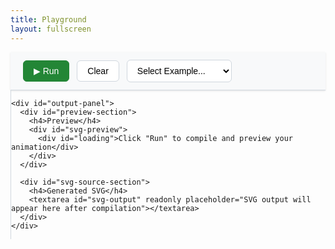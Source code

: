 ```yaml
---
title: Playground
layout: fullscreen
---
```


<!-- No title needed - it's in the header -->

<div id="playground-container">
  <div id="playground-toolbar">
    <button id="run-btn">▶ Run</button>
    <button id="clear-btn">Clear</button>
    <select id="example-select">
      <option value="">Select Example...</option>
      <option value="basic-fade">Basic Fade</option>
      <option value="move-and-scale">Move & Scale</option>
      <option value="scenes">Multiple Scenes</option>
      <option value="complex">Complex Animation</option>
    </select>
  </div>
  
  <div id="playground-layout">
    <div id="editor-panel">
      <h4>Glimma Code</h4>
      <div id="monaco-editor"></div>
    </div>
    
    <div id="output-panel">
      <div id="preview-section">
        <h4>Preview</h4>
        <div id="svg-preview">
          <div id="loading">Click "Run" to compile and preview your animation</div>
        </div>
      </div>
      
      <div id="svg-source-section">
        <h4>Generated SVG</h4>
        <textarea id="svg-output" readonly placeholder="SVG output will appear here after compilation"></textarea>
      </div>
    </div>
  </div>
</div>

<script src="https://unpkg.com/monaco-editor@0.45.0/min/vs/loader.js"></script>
<script src="{{ '/assets/js/glimma-playground.js' | relative_url }}"></script>

<style>
/* Playground styles for fullscreen layout */
#playground-toolbar {
  background: #f8f9fa;
  padding: 12px 20px;
  border-bottom: 1px solid #d0d7de;
  display: flex;
  gap: 12px;
  align-items: center;
  flex-shrink: 0;
  box-shadow: 0 1px 3px rgba(0,0,0,0.1);
}

#playground-toolbar button {
  padding: 8px 16px;
  border: 1px solid #d0d7de;
  border-radius: 6px;
  background: white;
  cursor: pointer;
  font-size: 14px;
  font-weight: 500;
  transition: all 0.2s;
}

#playground-toolbar button:hover {
  background: #f3f4f6;
  border-color: #8b949e;
}

#run-btn {
  background: #238636 !important;
  color: white !important;
  border-color: #238636 !important;
}

#run-btn:hover {
  background: #2ea043 !important;
  border-color: #2ea043 !important;
}

#playground-toolbar select {
  padding: 8px 12px;
  border: 1px solid #d0d7de;
  border-radius: 6px;
  font-size: 14px;
  background: white;
  cursor: pointer;
}

#playground-layout {
  display: flex;
  flex: 1;
  overflow: hidden;
}

#editor-panel {
  flex: 1;
  display: flex;
  flex-direction: column;
  border-right: 1px solid #d0d7de;
  overflow: hidden;
}

#editor-panel h4 {
  margin: 0;
  padding: 12px 20px;
  background: #f6f8fa;
  border-bottom: 1px solid #d0d7de;
  font-size: 14px;
  font-weight: 600;
  color: #24292f;
}

#monaco-editor {
  flex: 1;
  min-height: 0;
}

#output-panel {
  flex: 1;
  display: flex;
  flex-direction: column;
  overflow: hidden;
}

#preview-section {
  flex: 1;
  display: flex;
  flex-direction: column;
  border-bottom: 1px solid #d0d7de;
  overflow: hidden;
}

#preview-section h4 {
  margin: 0;
  padding: 12px 20px;
  background: #f6f8fa;
  border-bottom: 1px solid #d0d7de;
  font-size: 14px;
  font-weight: 600;
  color: #24292f;
}

#svg-preview {
  flex: 1;
  padding: 20px;
  overflow: auto;
  background: white;
  display: flex;
  align-items: center;
  justify-content: center;
}

#svg-preview svg {
  max-width: 100%;
  max-height: 100%;
  border: 1px solid #d0d7de;
  border-radius: 6px;
  background: white;
}

#loading {
  color: #656d76;
  font-style: italic;
  font-size: 14px;
}

#svg-source-section {
  flex: 1;
  display: flex;
  flex-direction: column;
  overflow: hidden;
}

#svg-source-section h4 {
  margin: 0;
  padding: 12px 20px;
  background: #f6f8fa;
  border-bottom: 1px solid #d0d7de;
  font-size: 14px;
  font-weight: 600;
  color: #24292f;
}

#svg-output {
  flex: 1;
  margin: 0;
  padding: 16px;
  border: none;
  font-family: 'SFMono-Regular', 'Consolas', 'Liberation Mono', 'Menlo', monospace;
  font-size: 12px;
  line-height: 1.45;
  resize: none;
  background: #f6f8fa;
  color: #24292f;
  overflow: auto;
}

.error {
  color: #d1242f;
  background: #ffebe9;
  border: 1px solid #fd8c73;
  padding: 16px;
  border-radius: 6px;
  margin: 16px;
  font-size: 14px;
}

/* Mobile responsiveness */
@media (max-width: 768px) {
  #playground-layout {
    flex-direction: column;
  }
  
  #editor-panel {
    border-right: none;
    border-bottom: 1px solid #d0d7de;
    flex: none;
    height: 40vh;
  }
  
  #output-panel {
    flex: none;
    height: 60vh;
  }
  
  #preview-section, #svg-source-section {
    flex: 1;
  }
}

/* Dark mode support */
@media (prefers-color-scheme: dark) {
  #playground-toolbar {
    background: #21262d;
    border-color: #30363d;
  }
  
  #playground-toolbar button {
    background: #21262d;
    border-color: #30363d;
    color: #f0f6fc;
  }
  
  #playground-toolbar button:hover {
    background: #30363d;
    border-color: #8b949e;
  }
  
  #playground-toolbar select {
    background: #21262d;
    border-color: #30363d;
    color: #f0f6fc;
  }
  
  #editor-panel h4,
  #preview-section h4,
  #svg-source-section h4 {
    background: #161b22;
    color: #f0f6fc;
    border-color: #30363d;
  }
  
  #editor-panel,
  #preview-section,
  #svg-source-section {
    border-color: #30363d;
  }
  
  #svg-preview {
    background: #0d1117;
  }
  
  #svg-output {
    background: #161b22;
    color: #f0f6fc;
  }
  
  #loading {
    color: #8b949e;
  }
}
</style>